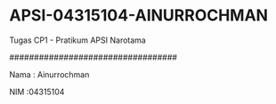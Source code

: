# APSI-04315104-AINURROCHMAN


Tugas CP1 - Pratikum APSI Narotama

##################################

Nama    : Ainurrochman

NIM     :04315104
